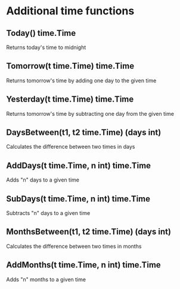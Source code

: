 # Additional time functions

## Today() time.Time

Returns today's time to midnight

## Tomorrow(t time.Time) time.Time

Returns tomorrow's time by adding one day to the given time

## Yesterday(t time.Time) time.Time

Returns tomorrow's time by subtracting one day from the given time

## DaysBetween(t1, t2 time.Time) (days int)

Calculates the difference between two times in days

## AddDays(t time.Time, n int) time.Time

Adds "n" days to a given time

## SubDays(t time.Time, n int) time.Time

Subtracts "n" days to a given time

## MonthsBetween(t1, t2 time.Time) (days int)

Calculates the difference between two times in months

## AddMonths(t time.Time, n int) time.Time

Adds "n" months to a given time